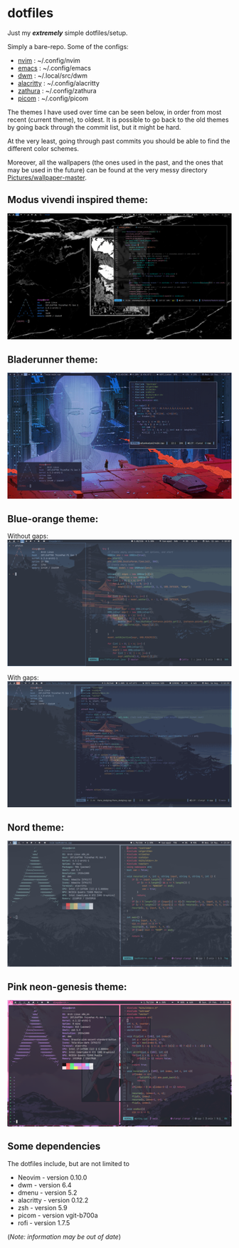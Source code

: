 # dotfiles

Just my ***extremely*** simple dotfiles/setup.

Simply a bare-repo. Some of the configs:
 - [nvim](/.config/nvim) : ~/.config/nvim
 - [emacs](/.config/emacs) : ~/.config/emacs
 - [dwm](/.local/src/dwm) : ~/.local/src/dwm
 - [alacritty](/.config/alacritty) : ~/.config/alacritty
 - [zathura](/.config/zathura) : ~/.config/zathura
 - [picom](/.config/picom) : ~/.config/picom

The themes I have used over time can be seen below, in order from most recent (current theme), to oldest.
It is possible to go back to the old themes by going back through the commit list, but it might 
be hard.

At the very least, going through past commits you should be able to find the different color schemes.

Moreover, all the wallpapers (the ones used in the past, and the ones that may be used in the future)
can be found at the very messy directory [Pictures/wallpaper-master](/Pictures/wallpaper-master).

## Modus vivendi inspired theme:

<img src="./modusVivendiTheme.png" >

## Bladerunner theme:

<img src="./bladerunnerTheme.png" >

## Blue-orange theme:

Without gaps:
<img src="./blueTheme.png" >

With gaps:
<img src="./blueThemeGaps.png" >

## Nord theme:

<img src="./nordTheme.png" >

## Pink neon-genesis theme:

<img src="./pinkNeonTheme.png" >

## Some dependencies

The dotfiles include, but are not limited to
- Neovim - version 0.10.0
- dwm - version 6.4
- dmenu - version 5.2
- alacritty - version 0.12.2
- zsh - version 5.9
- picom - version vgit-b700a
- rofi - version 1.7.5

(*Note: information may be out of date*)
